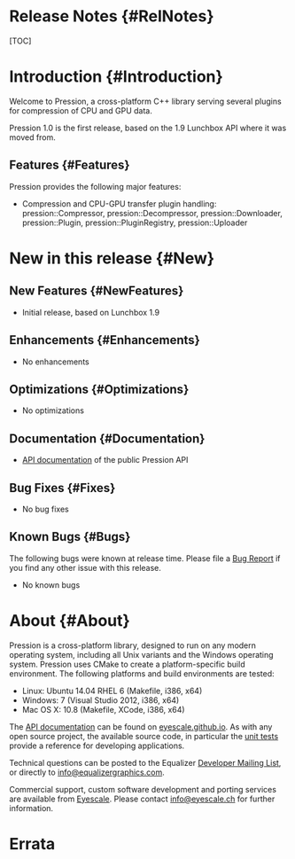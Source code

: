 Release Notes {#RelNotes}
============

[TOC]

# Introduction {#Introduction}

Welcome to Pression, a cross-platform C++ library serving several plugins for
compression of CPU and GPU data.

Pression 1.0 is the first release, based on the 1.9 Lunchbox API where it was
moved from.

## Features {#Features}

Pression provides the following major features:

* Compression and CPU-GPU transfer plugin handling: pression::Compressor,
  pression::Decompressor, pression::Downloader, pression::Plugin,
  pression::PluginRegistry, pression::Uploader

# New in this release {#New}

## New Features {#NewFeatures}

* Initial release, based on Lunchbox 1.9

## Enhancements {#Enhancements}

* No enhancements

## Optimizations {#Optimizations}

* No optimizations

## Documentation {#Documentation}

* [API documentation](http://eyescale.github.io/Pression-1.0/index.html)
  of the public Pression API

## Bug Fixes {#Fixes}

* No bug fixes

## Known Bugs {#Bugs}

The following bugs were known at release time. Please file a
[Bug Report](https://github.com/Eyescale/Pression/issues) if you find
any other issue with this release.

* No known bugs

# About {#About}

Pression is a cross-platform library, designed to run on any modern operating
system, including all Unix variants and the Windows operating system. Pression
uses CMake to create a platform-specific build environment. The following
platforms and build environments are tested:

* Linux: Ubuntu 14.04 RHEL 6 (Makefile, i386, x64)
* Windows: 7 (Visual Studio 2012, i386, x64)
* Mac OS X: 10.8 (Makefile, XCode, i386, x64)

The
[API documentation](http://eyescale.github.io/Pression-1.0/index.html)
can be found on [eyescale.github.io](http://eyescale.github.io/). As
with any open source project, the available source code, in particular
the [unit tests](https://github.com/Eyescale/Pression/tree/1.0/tests)
provide a reference for developing applications.

Technical questions can be posted to the Equalizer
  [Developer Mailing List](http://www.equalizergraphics.com/cgi-bin/mailman/listinfo/eq-dev),
  or directly to
  [info@equalizergraphics.com](mailto:info@equalizergraphics.com?subject=Pression%20question).

Commercial support, custom software development and porting services are
available from [Eyescale](http://www.eyescale.ch). Please contact
[info@eyescale.ch](mailto:info@eyescale.ch?subject=Pression%20support)
for further information.

# Errata
